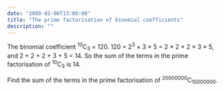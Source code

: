 ```yaml
---
date: "2009-02-06T13:00:00"
title: "The prime factorisation of binomial coefficients"
description: ""
---
```


<p>The binomial coefficient <sup>10</sup>C<sub>3</sub> = 120.
120 = 2<sup>3</sup> × 3 × 5 = 2 × 2 × 2 × 3 × 5, and 2 + 2 + 2 + 3 + 5 = 14.
So the sum of the terms in the prime factorisation of <sup>10</sup>C<sub>3</sub> is 14.

Find the sum of the terms in the prime factorisation of <sup>20000000</sup>C<sub>15000000</sub>.
</p>

